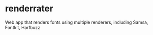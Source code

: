 # renderrater
Web app that renders fonts using multiple renderers, including Samsa, Fontkit, Harfbuzz
